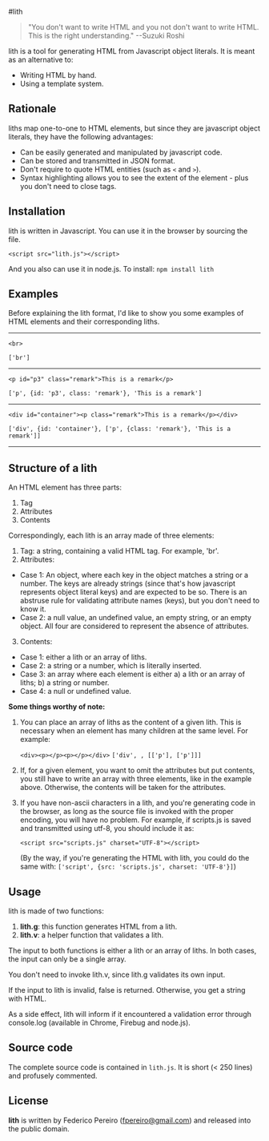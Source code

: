 #lith

> "You don't want to write HTML and you not don't want to write HTML. This is the right understanding." --Suzuki Roshi

lith is a tool for generating HTML from Javascript object literals. It is meant as an alternative to:

- Writing HTML by hand.
- Using a template system.

## Rationale

liths map one-to-one to HTML elements, but since they are javascript object literals, they have the following advantages:

- Can be easily generated and manipulated by javascript code.
- Can be stored and transmitted in JSON format.
- Don't require to quote HTML entities (such as `<` and `>`).
- Syntax highlighting allows you to see the extent of the element - plus you don't need to close tags.

## Installation

lith is written in Javascript. You can use it in the browser by sourcing the file.

`<script src="lith.js"></script>`

And you also can use it in node.js. To install: `npm install lith`

## Examples

Before explaining the lith format, I'd like to show you some examples of HTML elements and their corresponding liths.

---

`<br>`

`['br']`

---

`<p id="p3" class="remark">This is a remark</p>`

`['p', {id: 'p3', class: 'remark'}, 'This is a remark']`

---

`<div id="container"><p class="remark">This is a remark</p></div>`

`['div', {id: 'container'}, ['p', {class: 'remark'}, 'This is a remark']]`

---

## Structure of a lith

An HTML element has three parts:

1. Tag
2. Attributes
3. Contents

Correspondingly, each lith is an array made of three elements:

1. Tag: a string, containing a valid HTML tag. For example, 'br'.
2. Attributes:
  - Case 1: An object, where each key in the object matches a string or a number. The keys are already strings (since that's how javascript represents object literal keys) and are expected to be so. There is an abstruse rule for validating attribute names (keys), but you don't need to know it.
  - Case 2: a null value, an undefined value, an empty string, or an empty object. All four are considered to represent the absence of attributes.
3. Contents:
  - Case 1: either a lith or an array of liths.
  - Case 2: a string or a number, which is literally inserted.
  - Case 3: an array where each element is either a) a lith or an array of liths; b) a string or number.
  - Case 4: a null or undefined value.

**Some things worthy of note:**

1. You can place an array of liths as the content of a given lith. This is necessary when an element has many children at the same level. For example:

   `<div><p></p><p></p></div>`
   `['div', , [['p'], ['p']]]`

2. If, for a given element, you want to omit the attributes but put contents, you still have to write an array with three elements, like in the example above. Otherwise, the contents will be taken for the attributes.

3. If you have non-ascii characters in a lith, and you're generating code in the browser, as long as the source file is invoked with the proper encoding, you will have no problem. For example, if scripts.js is saved and transmitted using utf-8, you should include it as:

   `<script src="scripts.js" charset="UTF-8"></script>`

   (By the way, if you're generating the HTML with lith, you could do the same with: `['script', {src: 'scripts.js', charset: 'UTF-8'}]`)

## Usage

lith is made of two functions:

1. **lith.g**: this function generates HTML from a lith.
2. **lith.v**: a helper function that validates a lith.

The input to both functions is either a lith or an array of liths. In both cases, the input can only be a single array.

You don't need to invoke lith.v, since lith.g validates its own input.

If the input to lith is invalid, false is returned. Otherwise, you get a string with HTML.

As a side effect, lith will inform if it encountered a validation error through console.log (available in Chrome, Firebug and node.js).

## Source code

The complete source code is contained in `lith.js`. It is short (< 250 lines) and profusely commented.

## License

**lith** is written by Federico Pereiro (fpereiro@gmail.com) and released into the public domain.
